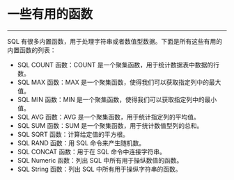 # 一些有用的函数 #

----------

SQL 有很多内置函数，用于处理字符串或者数值型数据。下面是所有这些有用的内置函数的列表：

- SQL COUNT 函数：COUNT 是一个聚集函数，用于统计数据表中数据的行数。
- SQL MAX 函数：MAX 是一个聚集函数，使得我们可以获取指定列中的最大值。
- SQL MIN 函数：MIN 是一个聚集函数，使得我们可以获取指定列中的最小值。
- SQL AVG 函数：AVG 是一个聚集函数，用于统计指定列的平均值。
- SQL SUM 函数：SUM 是一个聚集函数，用于统计数值型列的总和。
- SQL SQRT 函数：计算给定值的平方根。
- SQL RAND 函数：用 SQL 命令来产生随机数。
- SQL CONCAT 函数：用于在 SQL 命令中连接字符串。
- SQL Numeric 函数：列出 SQL 中所有用于操纵数值的函数。
- SQL String 函数：列出 SQL 中所有用于操纵字符串的函数。

